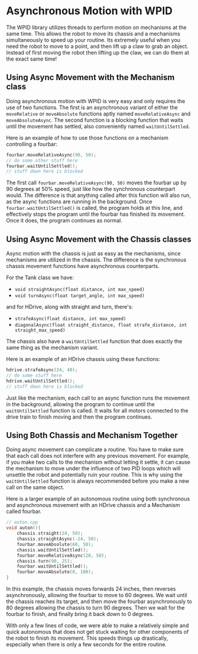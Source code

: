 # Asynchronous Motion with WPID

The WPID library utilizes threads to perform motion on mechanisms at the same time. This allows the robot to move its chassis and a mechanisms simultaneously to speed up your routine. Its extremely useful when you need the robot to move to a point, and then lift up a claw to grab an object. Instead of first moving the robot then lifting up the claw, we can do them at the exact same time!

## Using Async Movement with the Mechanism class

Doing asynchronous motion with WPID is very easy and only requires the use of two functions. The first is an asynchronous variant of either the `moveRelative` or `moveAbsolute` functions aptly named `moveRelativeAsync` and `moveAbsoluteAsync`.
The second function is a blocking function that waits until the movement has settled, also conveniently named `waitUntilSettled`.



Here is an example of how to use those functions on a mechanism controlling a fourbar:

```cpp
fourbar.moveRelativeAsync(90, 50);
// do some other stuff here
fourbar.waitUntilSettled();
// stuff down here is blocked
```

The first call `fourbar.moveRelativeAsync(90, 50)` moves the fourbar up by 90 degrees at 50% speed, just like how the synchronous counterpart would. The difference is that anything called after this function will also run, as the async functions are running in the background. Once `fourbar.waitUntilSettled()` is called, the program holds at this line, and effectively stops the program until the fourbar has finished its movement. Once it does, the program continues as normal. 

## Using Async Movement with the Chassis classes

Async motion with the chassis is just as easy as the mechanisms, since mechanisms are utilized in the chassis. The difference is the synchronous chassis movement functions have asynchronous counterparts. 

For the Tank class we have:

- `void straightAsync(float distance, int max_speed)`
- `void turnAsync(float target_angle, int max_speed)`

and for HDrive, along with straight and turn, there's:

- `strafeAsync(float distance, int max_speed)`
- `diagonalAsync(float straight_distance, float strafe_distance, int straight_max_speed)`

The chassis also have a `waitUntilSettled` function that does exactly the same thing as the mechanism variant.

Here is an example of an HDrive chassis using these functions:

```cpp
hdrive.strafeAsync(24, 40);
// do some stuff here 
hdrive.waitUntilSettled();
// stuff down here is blocked
```

Just like the mechanism, each call to an async function runs the movement in the background, allowing the program to continue until the `waitUntilSettled` function is called. It waits for all motors connected to the drive train to finish moving and then the program continues. 

## Using Both Chassis and Mechanism Together

Doing async movement can complicate a routine. You have to make sure that each call does not interfere with any previous movement. For example, if you make two calls to the mechanism without letting it settle, it can cause the mechanism to move under the influence of two PID loops which will unsettle the robot and potentially ruin your routine. This is why using the `waitUntilSettled` function is always recommended before you make a new call on the same object. 

Here is a larger example of an autonomous routine using both synchronous and asynchronous movement with an HDrive chassis and a Mechanism called fourbar.

```cpp
// auton.cpp
void auton(){
    chassis.straight(24, 50);
    chassis.straightAsync(-24, 50);
    fourbar.moveAbsolute(60, 50);
    chassis.waitUntilSettled();
    fourbar.moveRelativeAsync(20, 50);
    chassis.turn(90, 25);
    fourbar.waitUntilSettled();
    fourbar.moveAbsolute(0, 100);
}
```

In this example, the chassis moves forwards 24 inches, then reverses asynchronously, allowing the fourbar to move to 60 degrees. We wait until the chassis reaches its target, and then move the fourbar asynchronously to 80 degrees allowing the chassis to turn 90 degrees. Then we wait for the fourbar to finish, and finally bring it back down to 0 degrees. 

With only a few lines of code, we were able to make a relatively simple and quick autonomous that does not get stuck waiting for other components of the robot to finish its movement. This speeds things up drastically, especially when there is only a few seconds for the entire routine.